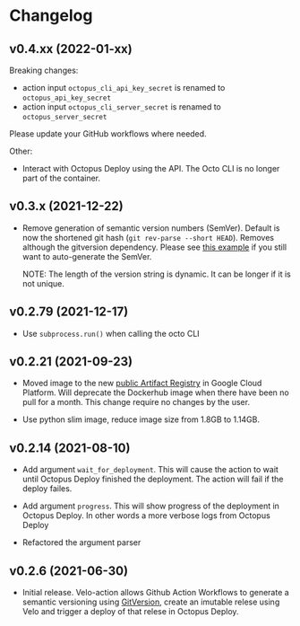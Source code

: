 # Changelog

## v0.4.xx (2022-01-xx)

Breaking changes:

- action input `octopus_cli_api_key_secret` is renamed to `octopus_api_key_secret`
- action input `octopus_cli_server_secret` is renamed to `octopus_server_secret`

Please update your GitHub workflows where needed.

Other:

- Interact with Octopus Deploy using the API. The Octo CLI is no longer part of the container.

## v0.3.x (2021-12-22)

- Remove generation of semantic version numbers (SemVer). Default is now the shortened git
  hash (`git rev-parse --short HEAD`). Removes although the gitversion dependency. Please see
  [this example](https://github.com/kolonialno/velo/blob/c3d5ddff650fd97357b72ef178d93e5519eb5efa/.github/workflows/ci.yml#L71-L114)
  if you still want to auto-generate the SemVer.

  NOTE: The length of the version string is dynamic. It can be longer if it is not unique.

## v0.2.79 (2021-12-17)

- Use `subprocess.run()` when calling the octo CLI

## v0.2.21 (2021-09-23)

- Moved image to the new [public Artifact Registry](https://console.cloud.google.com/artifacts/docker/nube-artifacts-prod/europe/nube-container-images-public?project=nube-artifacts-prod) in Google Cloud Platform. Will deprecate the Dockerhub image when there have been no pull for a month. This change require no changes by the user.

- Use python slim image, reduce image size from 1.8GB to 1.14GB.

## v0.2.14 (2021-08-10)

- Add argument `wait_for_deployment`. This will cause the action to wait until Octopus Deploy finished the deployment. The action will fail if the deploy failes.

- Add argument `progress`. This will show progress of the deployment in Octopus Deploy. In other words a more verbose logs from Octopus Deploy

- Refactored the argument parser

## v0.2.6 (2021-06-30)

- Initial release. Velo-action allows Github Action Workflows to generate a semantic versioning using [GitVersion](https://gitversion.net/), create an imutable relese using Velo and trigger a deploy of that relese in Octopus Deploy.
